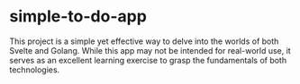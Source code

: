 # simple-to-do-app
This project is a simple yet effective way to delve into the worlds of both Svelte and Golang. While this app may not be intended for real-world use, it serves as an excellent learning exercise to grasp the fundamentals of both technologies.
